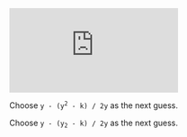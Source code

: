 
![equation](http://latex.codecogs.com/gif.latex?Concentration%3D%5Cfrac%7BTotalTemplate%7D%7BTotalVolume%7D)  

Choose <code>y - (y<sup>2</sup> - k) / 2y</code> as the next guess.

Choose <code>y - (y<sub>2</sub> - k) / 2y</code> as the next guess.

